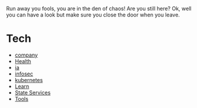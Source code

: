 Run away you fools, you are in the den of chaos!
Are you still here? Ok, well you can have a look but make sure you close the door when you leave.

# Tech

* [company](./company.md)
* [Health](./health.md)
* [ia](./ia.md)
* [infosec](./infosec.md)
* [kubernetes](./kubernetes.md)
* [Learn](./learn.md)
* [State Services](./state_services.md)
* [Tools](./tools.md)
